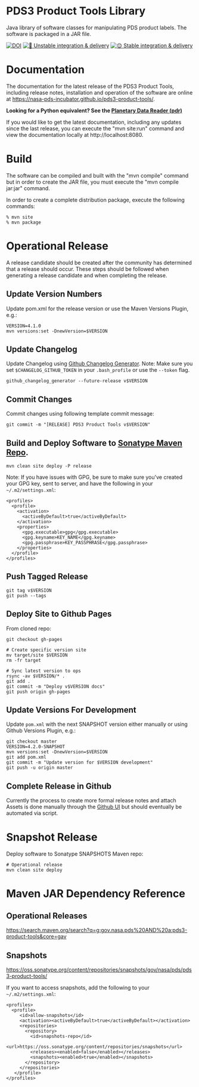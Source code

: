 # PDS3 Product Tools Library
Java library of software classes for manipulating PDS product labels. The software is packaged in a JAR file.

[![DOI](https://zenodo.org/badge/193572640.svg)](https://zenodo.org/badge/latestdoi/193572640) [![🤪 Unstable integration & delivery](https://github.com/NASA-PDS/pds3-product-tools/actions/workflows/unstable-cicd.yaml/badge.svg)](https://github.com/NASA-PDS/pds3-product-tools/actions/workflows/unstable-cicd.yaml) [![😌 Stable integration & delivery](https://github.com/NASA-PDS/pds3-product-tools/actions/workflows/stable-cicd.yaml/badge.svg)](https://github.com/NASA-PDS/pds3-product-tools/actions/workflows/stable-cicd.yaml)

# Documentation
The documentation for the latest release of the PDS3 Product Tools, including release notes, installation and operation of the software are online at https://nasa-pds-incubator.github.io/pds3-product-tools/.

**Looking for a Python equivalent? See the [Planetary Data Reader (pdr)](https://github.com/MillionConcepts/pdr)**

If you would like to get the latest documentation, including any updates since the last release, you can execute the "mvn site:run" command and view the documentation locally at http://localhost:8080.

# Build
The software can be compiled and built with the "mvn compile" command but in order 
to create the JAR file, you must execute the "mvn compile jar:jar" command. 

In order to create a complete distribution package, execute the 
following commands: 

```
% mvn site
% mvn package
```
# Operational Release

A release candidate should be created after the community has determined that a release should occur. These steps should be followed when generating a release candidate and when completing the release.

## Update Version Numbers

Update pom.xml for the release version or use the Maven Versions Plugin, e.g.:
```
VERSION=4.1.0
mvn versions:set -DnewVersion=$VERSION
```

## Update Changelog
Update Changelog using [Github Changelog Generator](https://github.com/github-changelog-generator/github-changelog-generator). Note: Make sure you set `$CHANGELOG_GITHUB_TOKEN` in your `.bash_profile` or use the `--token` flag.
```
github_changelog_generator --future-release v$VERSION
```

## Commit Changes
Commit changes using following template commit message:
```
git commit -m "[RELEASE] PDS3 Product Tools v$VERSION"
```

## Build and Deploy Software to [Sonatype Maven Repo](https://repo.maven.apache.org/maven2/gov/nasa/pds/).

```
mvn clean site deploy -P release
```

Note: If you have issues with GPG, be sure to make sure you've created your GPG key, sent to server, and have the following in your `~/.m2/settings.xml`:
```
<profiles>
  <profile>
    <activation>
      <activeByDefault>true</activeByDefault>
    </activation>
    <properties>
      <gpg.executable>gpg</gpg.executable>
      <gpg.keyname>KEY_NAME</gpg.keyname>
      <gpg.passphrase>KEY_PASSPHRASE</gpg.passphrase>
    </properties>
  </profile>
</profiles>

```

## Push Tagged Release
```
git tag v$VERSION
git push --tags
```

## Deploy Site to Github Pages

From cloned repo:
```
git checkout gh-pages

# Create specific version site
mv target/site $VERSION
rm -fr target

# Sync latest version to ops 
rsync -av $VERSION/* .
git add .
git commit -m "Deploy v$VERSION docs"
git push origin gh-pages
```

## Update Versions For Development

Update `pom.xml` with the next SNAPSHOT version either manually or using Github Versions Plugin, e.g.:
```
git checkout master
VERSION=4.2.0-SNAPSHOT
mvn versions:set -DnewVersion=$VERSION
git add pom.xml
git commit -m "Update version for $VERSION development"
git push -u origin master
```

## Complete Release in Github
Currently the process to create more formal release notes and attach Assets is done manually through the [Github UI](https://github.com/NASA-PDS-Incubator/pds3-product-tools/releases/new) but should eventually be automated via script.


# Snapshot Release

Deploy software to Sonatype SNAPSHOTS Maven repo:

```
# Operational release
mvn clean site deploy
```

# Maven JAR Dependency Reference

## Operational Releases
https://search.maven.org/search?q=g:gov.nasa.pds%20AND%20a:pds3-product-tools&core=gav

## Snapshots
https://oss.sonatype.org/content/repositories/snapshots/gov/nasa/pds/pds3-product-tools/

If you want to access snapshots, add the following to your `~/.m2/settings.xml`:
```
<profiles>
  <profile>
     <id>allow-snapshots</id>
     <activation><activeByDefault>true</activeByDefault></activation>
     <repositories>
       <repository>
         <id>snapshots-repo</id>
         <url>https://oss.sonatype.org/content/repositories/snapshots</url>
         <releases><enabled>false</enabled></releases>
         <snapshots><enabled>true</enabled></snapshots>
       </repository>
     </repositories>
   </profile>
</profiles>
```
